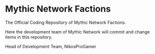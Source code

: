 # Mythic Network Factions

The Official Coding Repository of Mythic Network Factions.

Here the development team of Mythic Network will commit and change items in this repository.

Head of Development Team,
NikosProGamer
